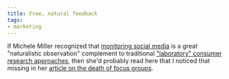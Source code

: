 ```yaml
---
title: Free, natural feedback
tags:
- marketing
---
```


If Michele Miller recognized that [monitoring social media][1] is a great "naturalistic observation" complement to traditional ["laboratory" consumer research approaches][2], then she'd probably read here that I noticed that missing in her [article on the death of focus groups][3].

   [1]: http://www.blogmonitor.com/
   [2]: http://www.brandflakesforbreakfast.com/2006/10/research-crisis-who-cares.html
   [3]: http://www.inc.com/resources/marketing/articles/20061001/miller.html
